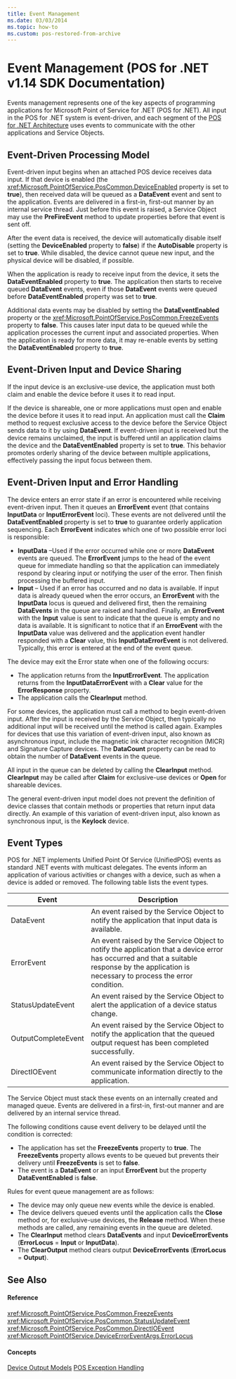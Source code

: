 ```yaml
---
title: Event Management
ms.date: 03/03/2014
ms.topic: how-to
ms.custom: pos-restored-from-archive
---
```


# Event Management (POS for .NET v1.14 SDK Documentation)

Events management represents one of the key aspects of programming applications for Microsoft Point of Service for .NET (POS for .NET). All input in the POS for .NET system is event-driven, and each segment of the [POS for .NET Architecture](pos-for-net-architecture.md) uses events to communicate with the other applications and Service Objects.

## Event-Driven Processing Model

Event-driven input begins when an attached POS device receives data input. If that device is enabled (the <xref:Microsoft.PointOfService.PosCommon.DeviceEnabled> property is set to **true**), then received data will be queued as a **DataEvent** event and sent to the application. Events are delivered in a first-in, first-out manner by an internal service thread. Just before this event is raised, a Service Object may use the **PreFireEvent** method to update properties before that event is sent off.

After the event data is received, the device will automatically disable itself (setting the **DeviceEnabled** property to **false**) if the **AutoDisable** property is set to **true**. While disabled, the device cannot queue new input, and the physical device will be disabled, if possible.

When the application is ready to receive input from the device, it sets the **DataEventEnabled** property to **true**. The application then starts to receive queued **DataEvent** events, even if those **DataEvent** events were queued before **DataEventEnabled** property was set to **true**.

Additional data events may be disabled by setting the **DataEventEnabled** property or the <xref:Microsoft.PointOfService.PosCommon.FreezeEvents> property to **false**. This causes later input data to be queued while the application processes the current input and associated properties. When the application is ready for more data, it may re-enable events by setting the **DataEventEnabled** property to **true**.

## Event-Driven Input and Device Sharing

If the input device is an exclusive-use device, the application must both claim and enable the device before it uses it to read input.

If the device is shareable, one or more applications must open and enable the device before it uses it to read input. An application must call the **Claim** method to request exclusive access to the device before the Service Object sends data to it by using **DataEvent**. If event-driven input is received but the device remains unclaimed, the input is buffered until an application claims the device and the **DataEventEnabled** property is set to **true**. This behavior promotes orderly sharing of the device between multiple applications, effectively passing the input focus between them.

## Event-Driven Input and Error Handling

The device enters an error state if an error is encountered while receiving event-driven input. Then it queues an **ErrorEvent** event (that contains **InputData** or **InputErrorEvent** loci). These events are not delivered until the **DataEventEnabled** property is set to **true** to guarantee orderly application sequencing. Each **ErrorEvent** indicates which one of two possible error loci is responsible:

- **InputData** –Used if the error occurred while one or more **DataEvent** events are queued. The **ErrorEvent** jumps to the head of the event queue for immediate handling so that the application can immediately respond by clearing input or notifying the user of the error. Then finish processing the buffered input.
- **Input** – Used if an error has occurred and no data is available. If input data is already queued when the error occurs, an **ErrorEvent** with the **InputData** locus is queued and delivered first, then the remaining **DataEvents** in the queue are raised and handled. Finally, an **ErrorEvent** with the **Input** value is sent to indicate that the queue is empty and no data is available. It is significant to notice that if an **ErrorEvent** with the **InputData** value was delivered and the application event handler responded with a **Clear** value, this **InputDataErrorEvent** is not delivered. Typically, this error is entered at the end of the event queue.

The device may exit the Error state when one of the following occurs:

- The application returns from the **InputErrorEvent**.
    The application returns from the **InputDataErrorEvent** with a **Clear** value for the **ErrorResponse** property.
- The application calls the **ClearInput** method.

For some devices, the application must call a method to begin event-driven input. After the input is received by the Service Object, then typically no additional input will be received until the method is called again. Examples for devices that use this variation of event-driven input, also known as asynchronous input, include the magnetic ink character recognition (MICR) and Signature Capture devices. The **DataCount** property can be read to obtain the number of **DataEvent** events in the queue.

All input in the queue can be deleted by calling the **ClearInput** method. **ClearInput** may be called after **Claim** for exclusive-use devices or **Open** for shareable devices.

The general event-driven input model does not prevent the definition of device classes that contain methods or properties that return input data directly. An example of this variation of event-driven input, also known as synchronous input, is the **Keylock** device.

## Event Types

POS for .NET implements Unified Point Of Service (UnifiedPOS) events as standard .NET events with multicast delegates. The events inform an application of various activities or changes with a device, such as when a device is added or removed. The following table lists the event types.

| Event               | Description                                                                                                                                                                                   |
|---------------------|-----------------------------------------------------------------------------------------------------------------------------------------------------------------------------------------------|
| DataEvent           | An event raised by the Service Object to notify the application that input data is available.                                                                                                 |
| ErrorEvent          | An event raised by the Service Object to notify the application that a device error has occurred and that a suitable response by the application is necessary to process the error condition. |
| StatusUpdateEvent   | An event raised by the Service Object to alert the application of a device status change.                                                                                                     |
| OutputCompleteEvent | An event raised by the Service Object to notify the application that the queued output request has been completed successfully.                                                               |
| DirectIOEvent       | An event raised by the Service Object to communicate information directly to the application.                                                                                                 |

The Service Object must stack these events on an internally created and managed queue. Events are delivered in a first-in, first-out manner and are delivered by an internal service thread.

The following conditions cause event delivery to be delayed until the condition is corrected:

- The application has set the **FreezeEvents** property to **true**. The **FreezeEvents** property allows events to be queued but prevents their delivery until **FreezeEvents** is set to **false**.
- The event is a **DataEvent** or an input **ErrorEvent** but the property **DataEventEnabled** is **false**.

Rules for event queue management are as follows:

- The device may only queue new events while the device is enabled.
- The device delivers queued events until the application calls the **Close** method or, for exclusive-use devices, the **Release** method. When these methods are called, any remaining events in the queue are deleted.
- The **ClearInput** method clears **DataEvents** and input **DeviceErrorEvents** (**ErrorLocus** = **Input** or **InputData**).
- The **ClearOutput** method clears output **DeviceErrorEvents** (**ErrorLocus** = **Output**).

## See Also

#### Reference

<xref:Microsoft.PointOfService.PosCommon.FreezeEvents>
<xref:Microsoft.PointOfService.PosCommon.StatusUpdateEvent>
<xref:Microsoft.PointOfService.PosCommon.DirectIOEvent>
<xref:Microsoft.PointOfService.DeviceErrorEventArgs.ErrorLocus>

#### Concepts

[Device Output Models](device-output-models.md)
[POS Exception Handling](pos-exception-handling.md)
